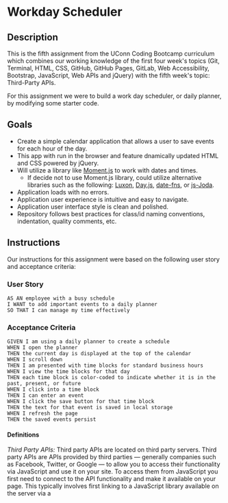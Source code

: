 # Workday Scheduler

## Description

This is the fifth assignment from the UConn Coding Bootcamp curriculum which combines our working knowledge of the first four week's topics (Git, Terminal, HTML, CSS, GitHub, GitHub Pages, GitLab, Web Accessibility, Bootstrap, JavaScript, Web APIs and jQuery) with the fifth week's topic: Third-Party APIs. 

For this assignment we were to build a work day scheduler, or daily planner, by modifying some starter code. 

## Goals

- Create a simple calendar application that allows a user to save events for each hour of the day.
- This app with run in the browser and feature dnamically updated HTML and CSS powered by jQuery.
- Will utilize a library like [Moment.js](https://momentjs.com/) to work with dates and times. 
    - If decide not to use Moment.js library, could utilize alternative libraries such as the following: [Luxon](https://moment.github.io/luxon/), [Day.js](https://day.js.org/), [date-fns](https://date-fns.org/), or [js-Joda](https://js-joda.github.io/js-joda/).
- Application loads with no errors.
- Application user experience is intuitive and easy to navigate.
- Application user interface style is clean and polished.
- Repository follows best practices for class/id naming conventions, indentation, quality comments, etc. 

## Instructions

Our instructions for this assignment were based on the following user story and acceptance criteria: 

### User Story

```
AS AN employee with a busy schedule
I WANT to add important events to a daily planner
SO THAT I can manage my time effectively
```

### Acceptance Criteria

```
GIVEN I am using a daily planner to create a schedule
WHEN I open the planner
THEN the current day is displayed at the top of the calendar
WHEN I scroll down
THEN I am presented with time blocks for standard business hours
WHEN I view the time blocks for that day
THEN each time block is color-coded to indicate whether it is in the past, present, or future
WHEN I click into a time block
THEN I can enter an event
WHEN I click the save button for that time block
THEN the text for that event is saved in local storage
WHEN I refresh the page
THEN the saved events persist
```
#### Definitions

*Third Party APIs:* Third party APIs are located on third party servers. Third party APIs are APIs provided by third parties — generally companies such as Facebook, Twitter, or Google — to allow you to access their functionality via JavaScript and use it on your site. To access them from JavaScript you first need to connect to the API functionality and make it available on your page. This typically involves first linking to a JavaScript library available on the server via a <script> element,

*standard business hours:* In the U.S., a business whose employees work Monday through Friday 9am to 5pm; this results in an 8 hour workday and a typical work-week of 40 hours. 

*local storage:* A JavaScript read-only property that allows you to access a storage object for the document's origin; the data stored is saved across browser sessions. Data stored in localStorage has no expiration time (data is not cleared when the page session ends, or closes). Data stored in localStorage is specific to the protocol of the page.  

## Developer

For my workday daily scheduler I focused on ....

[Workday Daily Planner](https://dsmooke.github.io/workday-daily-planner/)

## Mock-Up

The following image shows the web application's appearance and functionality:

![Application Demo](/img link.jpg) 

- - -
© 2020 Trilogy Education Services, a 2U, Inc. brand. All Rights Reserved.